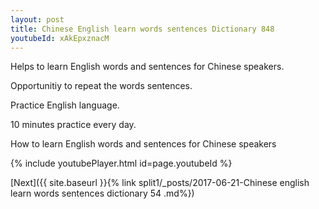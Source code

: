 ```yaml
---
layout: post
title: Chinese English learn words sentences Dictionary 848 
youtubeId: xAkEpxznacM
---
```

 
 
Helps to learn English words and sentences for Chinese speakers.

Opportunitiy to repeat the words sentences. 

Practice English language. 
 
10 minutes practice every day. 
 
How to learn English words and sentences for Chinese speakers 
 
{% include youtubePlayer.html id=page.youtubeId %}
 
 
[Next]({{ site.baseurl }}{% link  split1/_posts/2017-06-21-Chinese english learn words sentences dictionary 54 .md%})
 
